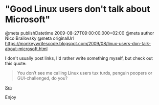 # "Good Linux users don&#39;t talk about Microsoft"

@meta publishDatetime 2009-08-27T09:00:00.000+02:00
@meta author Nico Brailovsky
@meta originalUrl https://monkeywritescode.blogspot.com/2009/08/linux-users-don-talk-about-microsoft.html

I don't usually post links, I'd rather write something myself, but check out this quote:

> You don’t see me calling Linux users tux turds, penguin poopers or GUI-challenged, do you?

[Src](/md_blog/youfoundadeadlink.md)

Enjoy


